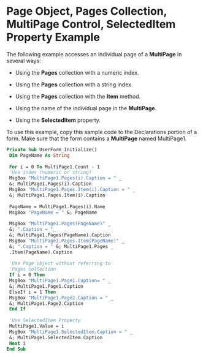 
# Page Object, Pages Collection, MultiPage Control, SelectedItem Property Example

The following example accesses an individual page of a  **MultiPage** in several ways:



- Using the  **Pages** collection with a numeric index.
    
- Using the  **Pages** collection with a string index.
    
- Using the  **Pages** collection with the **Item** method.
    
- Using the name of the individual page in the  **MultiPage**.
    
- Using the  **SelectedItem** property.
    

To use this example, copy this sample code to the Declarations portion of a form. Make sure that the form contains a  **MultiPage** named MultiPage1.



```vb
Private Sub UserForm_Initialize() 
 Dim PageName As String 
 
 For i = 0 To MultiPage1.Count - 1 
 'Use index (numeric or string) 
 MsgBox "MultiPage1.Pages(i).Caption = " _ 
 &; MultiPage1.Pages(i).Caption 
 MsgBox "MultiPage1.Pages.Item(i).Caption = " _ 
 &; MultiPage1.Pages.Item(i).Caption 
 
 PageName = MultiPage1.Pages(i).Name 
 MsgBox "PageName = " &; PageName 
 
 MsgBox "MultiPage1.Pages(PageName)" _ 
 &; ".Caption = "_ 
 &; MultiPage1.Pages(PageName).Caption 
 MsgBox "MultiPage1.Pages.Item(PageName)" _ 
 &; ".Caption = " &; MultiPage1.Pages _ 
 .Item(PageName).Caption 
 
 'Use Page object without referring to 
 'Pages collection 
 If i = 0 Then 
 MsgBox "MultiPage1.Page1.Caption= " _ 
 &; MultiPage1.Page1.Caption 
 ElseIf i = 1 Then 
 MsgBox "MultiPage1.Page2.Caption = " _ 
 &; MultiPage1.Page2.Caption 
 End If 
 
 'Use SelectedItem Property 
 MultiPage1.Value = i 
 MsgBox "MultiPage1.SelectedItem.Caption = " _ 
 &; MultiPage1.SelectedItem.Caption 
 Next i 
End Sub
```


